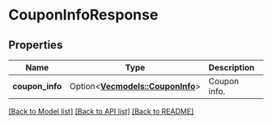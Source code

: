 # CouponInfoResponse

## Properties

Name | Type | Description | Notes
------------ | ------------- | ------------- | -------------
**coupon_info** | Option<[**Vec<models::CouponInfo>**](CouponInfo.md)> | Coupon info. | [optional]

[[Back to Model list]](../README.md#documentation-for-models) [[Back to API list]](../README.md#documentation-for-api-endpoints) [[Back to README]](../README.md)


